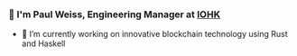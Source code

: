 ### 👋 I'm Paul Weiss, Engineering Manager at [IOHK](https://iohk.io/)

- 🔭 I’m currently working on innovative blockchain technology using Rust and Haskell


<!--
**paul-weiss/paul-weiss** is a ✨ _special_ ✨ repository because its `README.md` (this file) appears on your GitHub profile.

Here are some ideas to get you started:

- 🔭 I’m currently working on ...
- 🌱 I’m currently learning ...
- 👯 I’m looking to collaborate on ...
- 🤔 I’m looking for help with ...
- 💬 Ask me about ...
- 📫 How to reach me: ...
- 😄 Pronouns: ...
- ⚡ Fun fact: ...
-->
